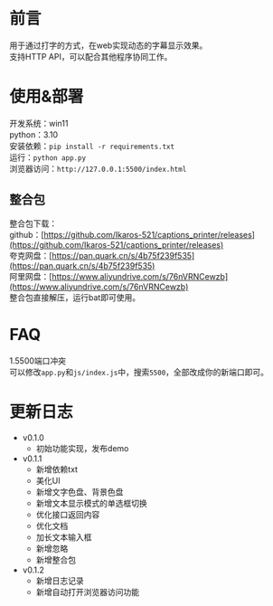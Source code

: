 # 前言
用于通过打字的方式，在web实现动态的字幕显示效果。  
支持HTTP API，可以配合其他程序协同工作。  

# 使用&部署
开发系统：win11  
python：3.10  
安装依赖：`pip install -r requirements.txt`  
运行：`python app.py`  
浏览器访问：`http://127.0.0.1:5500/index.html`  

## 整合包
整合包下载：  
github：[https://github.com/Ikaros-521/captions_printer/releases](https://github.com/Ikaros-521/captions_printer/releases)  
夸克网盘：[https://pan.quark.cn/s/4b75f239f535](https://pan.quark.cn/s/4b75f239f535)  
阿里网盘：[https://www.aliyundrive.com/s/76nVRNCewzb](https://www.aliyundrive.com/s/76nVRNCewzb)  
整合包直接解压，运行bat即可使用。  

# FAQ
1.5500端口冲突  
可以修改`app.py`和`js/index.js`中，搜索`5500`，全部改成你的新端口即可。  

# 更新日志
- v0.1.0
  - 初始功能实现，发布demo
- v0.1.1
  - 新增依赖txt
  - 美化UI
  - 新增文字色盘、背景色盘
  - 新增文本显示模式的单选框切换
  - 优化接口返回内容
  - 优化文档
  - 加长文本输入框
  - 新增忽略
  - 新增整合包
- v0.1.2
  - 新增日志记录
  - 新增自动打开浏览器访问功能